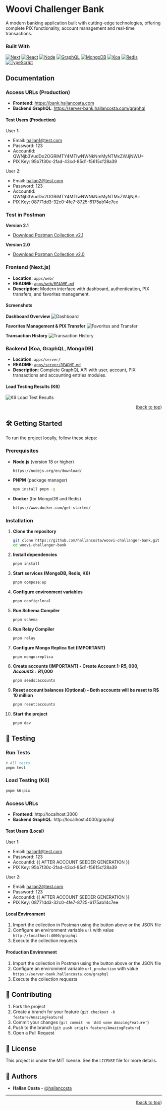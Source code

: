 # Woovi Challenger Bank

<div id="top"></div>
A modern banking application built with cutting-edge technologies, offering complete PIX functionality, account management and real-time transactions.

### Built With

[![Next][next.js]][next-url]
[![React][react.js]][react-url]
[![Node][node.js]][node-url]
[![GraphQL][graphql]][graphql-url]
[![MongoDB][mongodb]][mongodb-url]
[![Koa][koa]][koa-url]
[![Redis][redis]][redis-url]
[![TypeScript][typescript]][typescript-url]

## Documentation

### Access URLs (Production)
- **Frontend**: https://bank.hallancosta.com
- **Backend GraphQL**: https://server-bank.hallancosta.com/graphql

#### Test Users (Production)

User 1:
- Email: hallan1@test.com
- Password: 123
- AccountId: QWNjb3VudDo2OGRiMTY4MTIwNWNkNmMyNTMxZWJjNWU=
- PIX Key: 95b7f30c-2fad-43cd-85d1-f5615cf28a39

User 2:
- Email: hallan2@test.com  
- Password: 123
- AccountId: QWNjb3VudDo2OGRiMTY4MTIwNWNkNmMyNTMxZWJjNjA=
- PIX Key: 08771dd3-32c0-4fe7-8725-6175ab14c7ee

### Test in Postman

**Version 2.1**
- [Download Postman Collection v2.1](https://raw.githubusercontent.com/HallanCosta/woovi-challanger-bank/refs/heads/main/apps/server/docs/graphql-api-collection-v2.1.json)

**Version 2.0**
- [Download Postman Collection v2.0](https://raw.githubusercontent.com/HallanCosta/woovi-challanger-bank/refs/heads/main/apps/server/docs/graphql-api-collection.json)

### Frontend (Next.js)
- **Location**: `apps/web/`
- **README**: [`apps/web/README.md`](apps/web/README.md)
- **Description**: Modern interface with dashboard, authentication, PIX transfers, and favorites management.

#### Screenshots
**Dashboard Overview**
![Dashboard](screenshots/dashboard.png)

**Favorites Management & PIX Transfer**
![Favorites and Transfer](screenshots/favorites-n-transfer.png)

**Transaction History**
![Transaction History](screenshots/history-transactions.png)

### Backend (Koa, GraphQL, MongoDB)
- **Location**: `apps/server/`
- **README**: [`apps/server/README.md`](apps/server/README.md)
- **Description**: Complete GraphQL API with user, account, PIX transactions and accounting entries modules.

#### Load Testing Results (K6)
![K6 Load Test Results](screenshots/test-k6.png)

<p align="right">(<a href="#top">back to top</a>)</p>

## 🛠️ Getting Started

To run the project locally, follow these steps:

### Prerequisites

- **Node.js** (version 18 or higher)
  ```sh
  https://nodejs.org/en/download/
  ```

- **PNPM** (package manager)
  ```sh
  npm install pnpm -g
  ```

- **Docker** (for MongoDB and Redis)
  ```sh
  https://www.docker.com/get-started/
  ```

### Installation

1. **Clone the repository**
   ```sh
   git clone https://github.com/hallancosta/woovi-challanger-bank.git
   cd woovi-challanger-bank
   ```

2. **Install dependencies**
   ```sh
   pnpm install
   ```

3. **Start services (MongoDB, Redis, K6)**
   ```sh
   pnpm compose:up
   ```

4. **Configure environment variables**
   ```sh
   pnpm config:local
   ```

5. **Run Schema Compiler**
   ```sh
   pnpm schema
   ```

6. **Run Relay Compiler**
   ```sh
   pnpm relay
   ```

7. **Configure Mongo Replica Set (IMPORTANT)**
   ```sh
   pnpm mongo:replica
   ```

8. **Create accounts (IMPORTANT) - Create Account 1: R$5,000, Account 2: R$1,000**
   ```sh
   pnpm seeds:accounts
   ```

9. **Reset account balances (Optional) - Both accounts will be reset to R$ 10 million**
   ```sh
   pnpm reset:accounts
   ```

10. **Start the project**
    ```sh
    pnpm dev
    ```

## 🧪 Testing

### Run Tests
```sh
# All tests
pnpm test
```

### Load Testing (K6)
```sh
pnpm k6:pix
```

### Access URLs
- **Frontend**: http://localhost:3000
- **Backend GraphQL**: http://localhost:4000/graphql

#### Test Users (Local)

User 1:
- Email: hallan1@test.com
- Password: 123
- AccountId: {{ AFTER ACCOUNT SEEDER GENERATION }}
- PIX Key: 95b7f30c-2fad-43cd-85d1-f5615cf28a39

User 2:
- Email: hallan2@test.com  
- Password: 123
- AccountId: {{ AFTER ACCOUNT SEEDER GENERATION }}
- PIX Key: 08771dd3-32c0-4fe7-8725-6175ab14c7ee


#### Local Environment
1. Import the collection in Postman using the button above or the JSON file
2. Configure an environment variable `url` with value `http://localhost:4000/graphql`
3. Execute the collection requests

#### Production Environment  
1. Import the collection in Postman using the button above or the JSON file
2. Configure an environment variable `url_production` with value `https://server-bank.hallancosta.com/graphql`
3. Execute the collection requests

## 🤝 Contributing

1. Fork the project
2. Create a branch for your feature (`git checkout -b feature/AmazingFeature`)
3. Commit your changes (`git commit -m 'Add some AmazingFeature'`)
4. Push to the branch (`git push origin feature/AmazingFeature`)
5. Open a Pull Request

## 📝 License

This project is under the MIT license. See the `LICENSE` file for more details.

## 👥 Authors

- **Hallan Costa** - [@hallancosta](https://github.com/hallancosta)

---

<p align="right">(<a href="#top">back to top</a>)</p>

<!-- Badges -->
[next.js]: https://img.shields.io/badge/Next.js-000000?style=for-the-badge&logo=nextdotjs&logoColor=white
[next-url]: https://nextjs.org/
[react.js]: https://img.shields.io/badge/React-20232A?style=for-the-badge&logo=react&logoColor=61DAFB
[react-url]: https://reactjs.org/
[node.js]: https://img.shields.io/badge/NodeJS-339933?style=for-the-badge&logo=nodedotjs&logoColor=white
[node-url]: https://nodejs.org/
[graphql]: https://img.shields.io/badge/Graphql-E10098?style=for-the-badge&logo=graphql&logoColor=white
[graphql-url]: https://graphql.org/
[mongodb]: https://img.shields.io/badge/MongoDB-47A248?style=for-the-badge&logo=mongodb&logoColor=white
[mongodb-url]: https://mongodb.com
[koa]: https://img.shields.io/badge/Koa-F9F9F9?style=for-the-badge&logo=koa&logoColor=33333D
[koa-url]: https://koajs.com
[redis]: https://img.shields.io/badge/Redis-DC382D?style=for-the-badge&logo=redis&logoColor=white
[redis-url]: https://redis.io
[typescript]: https://img.shields.io/badge/TypeScript-3178C6?style=for-the-badge&logo=typescript&logoColor=white
[typescript-url]: https://www.typescriptlang.org